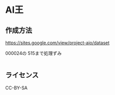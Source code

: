 # AI王
## 作成方法
https://sites.google.com/view/project-aio/dataset

000024の
515まで処理ずみ
```
```


## ライセンス
CC-BY-SA 
